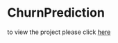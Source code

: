 # ChurnPrediction
to view the project please click [here](https://htmlpreview.github.io/?https://raw.githubusercontent.com/keyvanip/ChurnPrediction/main/FinalProject_BA.html)
